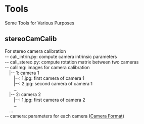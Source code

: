 # Tools
Some Tools for Various Purposes  

## stereoCamCalib
For stereo camera calibration  
-- cali_intrin.py: compute camera intrinsic parameters  
-- cali_stereo.py: compute rotation matrix between two cameras  
-- caliImg: images for camera calibration  
&emsp;|-- 1: camera 1  
&emsp;&emsp;|--: 1.jpg: first camera of camera 1  
&emsp;&emsp;|--: 2.jpg: second camera of camera 1  
&emsp;&emsp;...  
&emsp;|-- 2: camera 2  
&emsp;&emsp;|--: 1.jpg: first camera of camera 2  
&emsp;&emsp;...  
&emsp;...    
-- camera: parameters for each camera ([Camera Format](https://cgl.ethz.ch/publications/papers/paperBee10.php))  